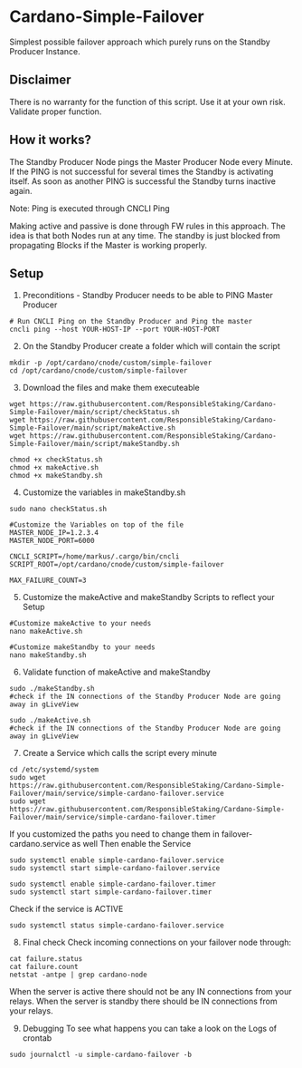 # Cardano-Simple-Failover
Simplest possible failover approach which purely runs on the Standby Producer Instance.

## Disclaimer
There is no warranty for the function of this script. Use it at your own risk. Validate proper function.

## How it works?
The Standby Producer Node pings the Master Producer Node every Minute.
If the PING is not successful for several times the Standby is activating itself.
As soon as another PING is successful the Standby turns inactive again.

Note: Ping is executed through CNCLI Ping

Making active and passive is done through FW rules in this approach. The idea is that both Nodes run at any time. The standby is just blocked from propagating Blocks if the Master is working properly.


## Setup

1. Preconditions - Standby Producer needs to be able to PING Master Producer
```
# Run CNCLI Ping on the Standby Producer and Ping the master
cncli ping --host YOUR-HOST-IP --port YOUR-HOST-PORT
```

2. On the Standby Producer create a folder which will contain the script
```
mkdir -p /opt/cardano/cnode/custom/simple-failover
cd /opt/cardano/cnode/custom/simple-failover
```

3. Download the files and make them executeable
```
wget https://raw.githubusercontent.com/ResponsibleStaking/Cardano-Simple-Failover/main/script/checkStatus.sh
wget https://raw.githubusercontent.com/ResponsibleStaking/Cardano-Simple-Failover/main/script/makeActive.sh
wget https://raw.githubusercontent.com/ResponsibleStaking/Cardano-Simple-Failover/main/script/makeStandby.sh

chmod +x checkStatus.sh
chmod +x makeActive.sh
chmod +x makeStandby.sh
```

4. Customize the variables in makeStandby.sh
```
sudo nano checkStatus.sh

#Customize the Variables on top of the file
MASTER_NODE_IP=1.2.3.4
MASTER_NODE_PORT=6000

CNCLI_SCRIPT=/home/markus/.cargo/bin/cncli
SCRIPT_ROOT=/opt/cardano/cnode/custom/simple-failover

MAX_FAILURE_COUNT=3
```

5. Customize the makeActive and makeStandby Scripts to reflect your Setup
```
#Customize makeActive to your needs
nano makeActive.sh

#Customize makeStandby to your needs
nano makeStandby.sh
```

6. Validate function of makeActive and makeStandby
```
sudo ./makeStandby.sh
#check if the IN connections of the Standby Producer Node are going away in gLiveView

sudo ./makeActive.sh
#check if the IN connections of the Standby Producer Node are going away in gLiveView
```

7. Create a Service which calls the script every minute
```
cd /etc/systemd/system
sudo wget https://raw.githubusercontent.com/ResponsibleStaking/Cardano-Simple-Failover/main/service/simple-cardano-failover.service
sudo wget https://raw.githubusercontent.com/ResponsibleStaking/Cardano-Simple-Failover/main/service/simple-cardano-failover.timer
```
If you customized the paths you need to change them in failover-cardano.service as well
Then enable the Service
```
sudo systemctl enable simple-cardano-failover.service
sudo systemctl start simple-cardano-failover.service

sudo systemctl enable simple-cardano-failover.timer
sudo systemctl start simple-cardano-failover.timer
```
Check if the service is ACTIVE
```
sudo systemctl status simple-cardano-failover.service
```

8. Final check
Check incoming connections on your failover node through:
```
cat failure.status
cat failure.count
netstat -antpe | grep cardano-node
```
When the server is active there should not be any IN connections from your relays.
When the server is standby there should be IN connections from your relays.

9. Debugging
To see what happens you can take a look on the Logs of crontab
```
sudo journalctl -u simple-cardano-failover -b
```
